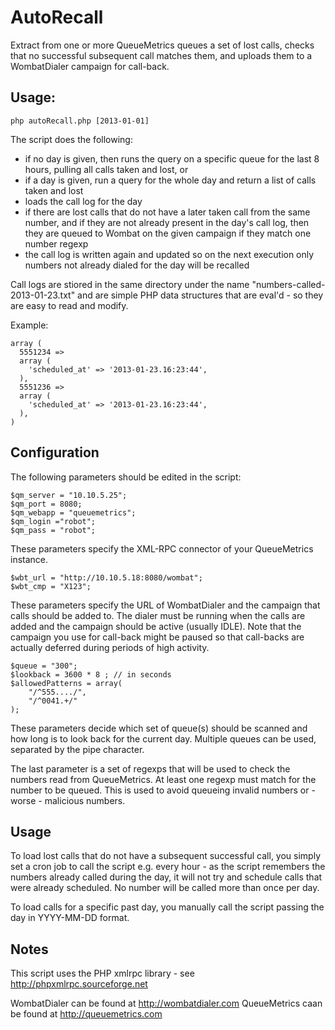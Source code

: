 AutoRecall
==========

Extract from one or more QueueMetrics queues a set of lost calls, checks that no successful 
subsequent call matches them, and uploads them to a WombatDialer campaign for call-back.

Usage:
------

    php autoRecall.php [2013-01-01]

The script does the following:

- if no day is given, then runs the query on a specific queue for the last 8 hours, pulling all 
  calls taken and lost, or
- if a day is given, run a query for the whole day and return a list of calls taken and lost
- loads the call log for the day
- if there are lost calls that do not have a later taken call from the same number,
  and if they are not already present in the day's call log, then they are queued to Wombat
  on the given campaign if they match one number regexp
- the call log is written again and updated so on the next execution
  only numbers not already dialed for the day will be recalled

Call logs are stiored in the same directory under the name "numbers-called-2013-01-23.txt" and 
are simple PHP data structures that are eval'd - so they are easy to read and modify.

Example:

    array (
      5551234 => 
      array (
        'scheduled_at' => '2013-01-23.16:23:44',
      ),
      5551236 => 
      array (
        'scheduled_at' => '2013-01-23.16:23:44',
      ),
    )


Configuration
-------------

The following parameters should be edited in the script:

	$qm_server = "10.10.5.25";
	$qm_port = 8080;
	$qm_webapp = "queuemetrics";
	$qm_login ="robot";
	$qm_pass = "robot";

These parameters specify the XML-RPC connector of your QueueMetrics instance.

	$wbt_url = "http://10.10.5.18:8080/wombat";
	$wbt_cmp = "X123";

These parameters specify the URL of WombatDialer and the campaign that calls should be added to.
The dialer must be running when the calls are added and the campaign should be active (usually IDLE).
Note that the campaign you use for call-back might be paused so that call-backs are actually deferred
during periods of high activity.

	$queue = "300";
	$lookback = 3600 * 8 ; // in seconds
	$allowedPatterns = array( 
		"/^555..../",
		"/^0041.+/"
	);


These parameters decide which set of queue(s) should be scanned and how long is 
to look back for the current day. Multiple queues can be used, separated by the pipe character.

The last parameter is a set of regexps that will be used to check the numbers read from 
QueueMetrics. At least one regexp must match for the number to be queued. This is used
to avoid queueing invalid numbers or - worse - malicious numbers.

Usage
-----

To load lost calls that do not have a subsequent successful call, you simply set a cron job
to call the script e.g. every hour - as the script remembers the numbers already called during 
the day, it will not try and schedule calls that were already scheduled. No number will be called
more than once per day.

To load calls for a specific past day, you manually call the script passing the day in 
YYYY-MM-DD format.

Notes
-----

This script uses the PHP xmlrpc library - see http://phpxmlrpc.sourceforge.net

WombatDialer can be found at http://wombatdialer.com
QueueMetrics caan be found at http://queuemetrics.com

